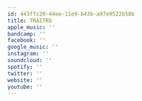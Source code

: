 ```yaml
---
id: 443ffc20-44ee-11e9-b43b-a97e9522b58b
title: TRAITRS
apple_music: ''
bandcamp: ''
facebook: ''
google_music: ''
instagram: ''
soundcloud: ''
spotify: ''
twitter: ''
website: ''
youtube: ''
---
```

